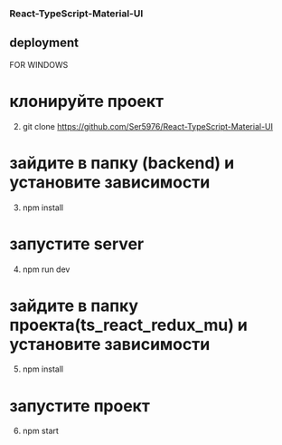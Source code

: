 ### React-TypeScript-Material-UI

## deployment

FOR WINDOWS

# клонируйте проект

2. git clone https://github.com/Ser5976/React-TypeScript-Material-UI

# зайдите в папку (backend) и установите зависимости

3. npm install

# запустите server

4. npm run dev

# зайдите в папку проекта(ts_react_redux_mu) и установите зависимости

5. npm install

# запустите проект

6. npm start
